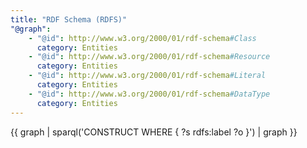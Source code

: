 ```yaml
---
title: "RDF Schema (RDFS)"
"@graph":
    - "@id": http://www.w3.org/2000/01/rdf-schema#Class
      category: Entities
    - "@id": http://www.w3.org/2000/01/rdf-schema#Resource
      category: Entities
    - "@id": http://www.w3.org/2000/01/rdf-schema#Literal
      category: Entities
    - "@id": http://www.w3.org/2000/01/rdf-schema#DataType
      category: Entities
---
```


{{ graph | sparql('CONSTRUCT WHERE { ?s rdfs:label ?o }') | graph }}
